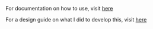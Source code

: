 For documentation on how to use, visit [here](./documentation.md)

For a design guide on what I did to develop this, visit [here](./design.pdf)
